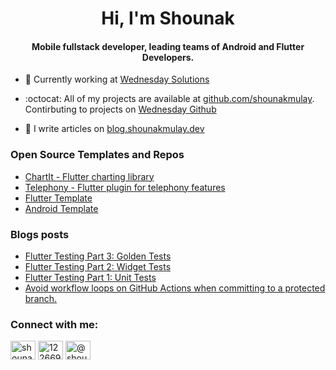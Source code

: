 <h1 align="center">Hi, I'm Shounak</h1>

<h4 align="center">Mobile fullstack developer, leading teams of Android and Flutter Developers.</h4>

- 🏢 Currently working at [Wednesday Solutions](https://www.wednesday.is/)

- :octocat: All of my projects are available at [github.com/shounakmulay](https://github.com/shounakmulay). Contirbuting to projects on [Wednesday Github](https://github.com/wednesday-solutions)

- 📝 I write articles on [blog.shounakmulay.dev](https://blog.shounakmulay.dev)

### Open Source Templates and Repos
- [ChartIt - Flutter charting library](https://github.com/wednesday-solutions/chart_it)
- [Telephony - Flutter plugin for telephony features](https://github.com/shounakmulay/Telephony)
- [Flutter Template](https://github.com/wednesday-solutions/flutter_template)
- [Android Template](https://github.com/wednesday-solutions/android-template)

### Blogs posts
<!-- BLOG-POST-LIST:START -->
- [Flutter Testing Part 3: Golden Tests](https://blog.shounakmulay.dev/flutter-testing-part-3-golden-tests)
- [Flutter Testing Part 2: Widget Tests](https://blog.shounakmulay.dev/flutter-testing-part-2-widget-tests)
- [Flutter Testing Part 1: Unit Tests](https://blog.shounakmulay.dev/flutter-testing-part-1-unit-tests)
- [Avoid workflow loops on GitHub Actions when committing to a protected branch.](https://blog.shounakmulay.dev/avoid-workflow-loops-on-github-actions-when-committing-to-a-protected-branch)
<!-- BLOG-POST-LIST:END -->

<h3 align="left">Connect with me:</h3>
<p align="left">
<a href="https://linkedin.com/in/shounakmulay" target="blank"><img align="center" src="https://raw.githubusercontent.com/rahuldkjain/github-profile-readme-generator/master/src/images/icons/Social/linked-in-alt.svg" alt="shounakmulay" height="30" width="40" /></a>
<a href="https://stackoverflow.com/users/12266950" target="blank"><img align="center" src="https://raw.githubusercontent.com/rahuldkjain/github-profile-readme-generator/master/src/images/icons/Social/stack-overflow.svg" alt="12266950" height="30" width="40" /></a>
<a href="https://hashnode.com/@shounak" target="blank"><img align="center" src="https://raw.githubusercontent.com/rahuldkjain/github-profile-readme-generator/master/src/images/icons/Social/hashnode.svg" alt="@shounak" height="30" width="40" /></a>
</p>
